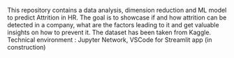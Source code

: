 This repository contains a data analysis, dimension reduction and ML model to predict Attrition in HR. The goal is to showcase if and how attrition can be detected in a company,
what are the factors leading to it and get valuable insights on how to prevent it.
The dataset has been taken from Kaggle.
Technical environment : Jupyter Network, VSCode for Streamlit app (in construction)
